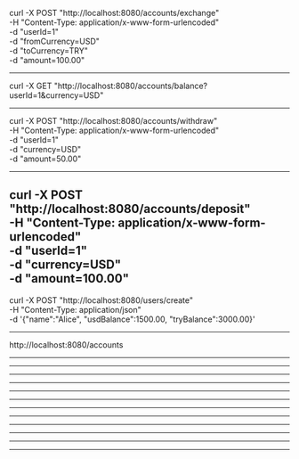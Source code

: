 curl -X POST "http://localhost:8080/accounts/exchange" \
-H "Content-Type: application/x-www-form-urlencoded" \
-d "userId=1" \
-d "fromCurrency=USD" \
-d "toCurrency=TRY" \
-d "amount=100.00"

--------------------------
curl -X GET "http://localhost:8080/accounts/balance?userId=1&currency=USD"

--------------------------
curl -X POST "http://localhost:8080/accounts/withdraw" \
-H "Content-Type: application/x-www-form-urlencoded" \
-d "userId=1" \
-d "currency=USD" \
-d "amount=50.00"

---------------------------

curl -X POST "http://localhost:8080/accounts/deposit" \
-H "Content-Type: application/x-www-form-urlencoded" \
-d "userId=1" \
-d "currency=USD" \
-d "amount=100.00"
---------------------------

curl -X POST "http://localhost:8080/users/create" \
-H "Content-Type: application/json" \
-d '{"name":"Alice", "usdBalance":1500.00, "tryBalance":3000.00}'

-------------------------------
http://localhost:8080/accounts

-------------------------------

-------------------------------

-------------------------------

-------------------------------

-------------------------------

-------------------------------

-------------------------------

-------------------------------

-------------------------------

-------------------------------

-------------------------------

-------------------------------


